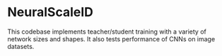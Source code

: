 # NeuralScaleID
This codebase implements teacher/student training with a variety of network sizes and shapes.  It also tests performance of CNNs on image datasets.

